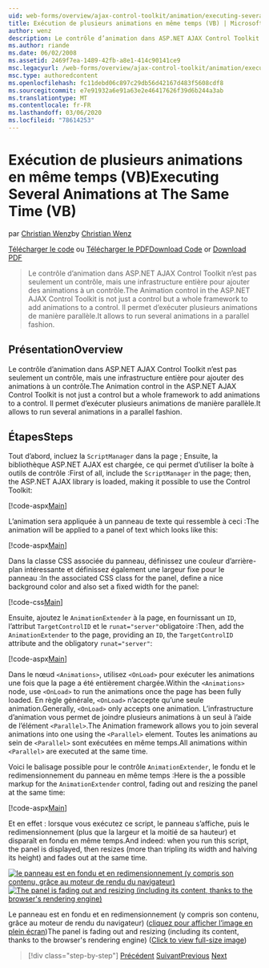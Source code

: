 ```yaml
---
uid: web-forms/overview/ajax-control-toolkit/animation/executing-several-animations-at-the-same-time-vb
title: Exécution de plusieurs animations en même temps (VB) | Microsoft Docs
author: wenz
description: Le contrôle d’animation dans ASP.NET AJAX Control Toolkit n’est pas seulement un contrôle, mais une infrastructure entière pour ajouter des animations à un contrôle. Il permet d’exécuter Severa...
ms.author: riande
ms.date: 06/02/2008
ms.assetid: 2469f7ea-1489-42fb-a8e1-414c90141ce9
msc.legacyurl: /web-forms/overview/ajax-control-toolkit/animation/executing-several-animations-at-the-same-time-vb
msc.type: authoredcontent
ms.openlocfilehash: fc11debd06c897c29db56d42167d483f5608cdf8
ms.sourcegitcommit: e7e91932a6e91a63e2e46417626f39d6b244a3ab
ms.translationtype: MT
ms.contentlocale: fr-FR
ms.lasthandoff: 03/06/2020
ms.locfileid: "78614253"
---
```

# <a name="executing-several-animations-at-the-same-time-vb"></a><span data-ttu-id="a357a-104">Exécution de plusieurs animations en même temps (VB)</span><span class="sxs-lookup"><span data-stu-id="a357a-104">Executing Several Animations at The Same Time (VB)</span></span>

<span data-ttu-id="a357a-105">par [Christian Wenz](https://github.com/wenz)</span><span class="sxs-lookup"><span data-stu-id="a357a-105">by [Christian Wenz](https://github.com/wenz)</span></span>

<span data-ttu-id="a357a-106">[Télécharger le code](https://download.microsoft.com/download/f/9/a/f9a26acd-8df4-4484-8a18-199e4598f411/Animation2.vb.zip) ou [Télécharger le PDF](https://download.microsoft.com/download/6/7/1/6718d452-ff89-4d3f-a90e-c74ec2d636a3/animation2VB.pdf)</span><span class="sxs-lookup"><span data-stu-id="a357a-106">[Download Code](https://download.microsoft.com/download/f/9/a/f9a26acd-8df4-4484-8a18-199e4598f411/Animation2.vb.zip) or [Download PDF](https://download.microsoft.com/download/6/7/1/6718d452-ff89-4d3f-a90e-c74ec2d636a3/animation2VB.pdf)</span></span>

> <span data-ttu-id="a357a-107">Le contrôle d’animation dans ASP.NET AJAX Control Toolkit n’est pas seulement un contrôle, mais une infrastructure entière pour ajouter des animations à un contrôle.</span><span class="sxs-lookup"><span data-stu-id="a357a-107">The Animation control in the ASP.NET AJAX Control Toolkit is not just a control but a whole framework to add animations to a control.</span></span> <span data-ttu-id="a357a-108">Il permet d’exécuter plusieurs animations de manière parallèle.</span><span class="sxs-lookup"><span data-stu-id="a357a-108">It allows to run several animations in a parallel fashion.</span></span>

## <a name="overview"></a><span data-ttu-id="a357a-109">Présentation</span><span class="sxs-lookup"><span data-stu-id="a357a-109">Overview</span></span>

<span data-ttu-id="a357a-110">Le contrôle d’animation dans ASP.NET AJAX Control Toolkit n’est pas seulement un contrôle, mais une infrastructure entière pour ajouter des animations à un contrôle.</span><span class="sxs-lookup"><span data-stu-id="a357a-110">The Animation control in the ASP.NET AJAX Control Toolkit is not just a control but a whole framework to add animations to a control.</span></span> <span data-ttu-id="a357a-111">Il permet d’exécuter plusieurs animations de manière parallèle.</span><span class="sxs-lookup"><span data-stu-id="a357a-111">It allows to run several animations in a parallel fashion.</span></span>

## <a name="steps"></a><span data-ttu-id="a357a-112">Étapes</span><span class="sxs-lookup"><span data-stu-id="a357a-112">Steps</span></span>

<span data-ttu-id="a357a-113">Tout d’abord, incluez la `ScriptManager` dans la page ; Ensuite, la bibliothèque ASP.NET AJAX est chargée, ce qui permet d’utiliser la boîte à outils de contrôle :</span><span class="sxs-lookup"><span data-stu-id="a357a-113">First of all, include the `ScriptManager` in the page; then, the ASP.NET AJAX library is loaded, making it possible to use the Control Toolkit:</span></span>

[!code-aspx[Main](executing-several-animations-at-the-same-time-vb/samples/sample1.aspx)]

<span data-ttu-id="a357a-114">L’animation sera appliquée à un panneau de texte qui ressemble à ceci :</span><span class="sxs-lookup"><span data-stu-id="a357a-114">The animation will be applied to a panel of text which looks like this:</span></span>

[!code-aspx[Main](executing-several-animations-at-the-same-time-vb/samples/sample2.aspx)]

<span data-ttu-id="a357a-115">Dans la classe CSS associée du panneau, définissez une couleur d’arrière-plan intéressante et définissez également une largeur fixe pour le panneau :</span><span class="sxs-lookup"><span data-stu-id="a357a-115">In the associated CSS class for the panel, define a nice background color and also set a fixed width for the panel:</span></span>

[!code-css[Main](executing-several-animations-at-the-same-time-vb/samples/sample3.css)]

<span data-ttu-id="a357a-116">Ensuite, ajoutez le `AnimationExtender` à la page, en fournissant un `ID`, l’attribut `TargetControlID` et le `runat="server"`obligatoire :</span><span class="sxs-lookup"><span data-stu-id="a357a-116">Then, add the `AnimationExtender` to the page, providing an `ID`, the `TargetControlID` attribute and the obligatory `runat="server"`:</span></span>

[!code-aspx[Main](executing-several-animations-at-the-same-time-vb/samples/sample4.aspx)]

<span data-ttu-id="a357a-117">Dans le nœud `<Animations>`, utilisez `<OnLoad>` pour exécuter les animations une fois que la page a été entièrement chargée.</span><span class="sxs-lookup"><span data-stu-id="a357a-117">Within the `<Animations>` node, use `<OnLoad>` to run the animations once the page has been fully loaded.</span></span> <span data-ttu-id="a357a-118">En règle générale, `<OnLoad>` n’accepte qu’une seule animation.</span><span class="sxs-lookup"><span data-stu-id="a357a-118">Generally, `<OnLoad>` only accepts one animation.</span></span> <span data-ttu-id="a357a-119">L’infrastructure d’animation vous permet de joindre plusieurs animations à un seul à l’aide de l’élément `<Parallel>`.</span><span class="sxs-lookup"><span data-stu-id="a357a-119">The Animation framework allows you to join several animations into one using the `<Parallel>` element.</span></span> <span data-ttu-id="a357a-120">Toutes les animations au sein de `<Parallel>` sont exécutées en même temps.</span><span class="sxs-lookup"><span data-stu-id="a357a-120">All animations within `<Parallel>` are executed at the same time.</span></span>

<span data-ttu-id="a357a-121">Voici le balisage possible pour le contrôle `AnimationExtender`, le fondu et le redimensionnement du panneau en même temps :</span><span class="sxs-lookup"><span data-stu-id="a357a-121">Here is the a possible markup for the `AnimationExtender` control, fading out and resizing the panel at the same time:</span></span>

[!code-aspx[Main](executing-several-animations-at-the-same-time-vb/samples/sample5.aspx)]

<span data-ttu-id="a357a-122">Et en effet : lorsque vous exécutez ce script, le panneau s’affiche, puis le redimensionnement (plus que la largeur et la moitié de sa hauteur) et disparaît en fondu en même temps.</span><span class="sxs-lookup"><span data-stu-id="a357a-122">And indeed: when you run this script, the panel is displayed, then resizes (more than tripling its width and halving its height) and fades out at the same time.</span></span>

<span data-ttu-id="a357a-123">[![le panneau est en fondu et en redimensionnement (y compris son contenu, grâce au moteur de rendu du navigateur)](executing-several-animations-at-the-same-time-vb/_static/image2.png)](executing-several-animations-at-the-same-time-vb/_static/image1.png)</span><span class="sxs-lookup"><span data-stu-id="a357a-123">[![The panel is fading out and resizing (including its content, thanks to the browser's rendering engine)](executing-several-animations-at-the-same-time-vb/_static/image2.png)](executing-several-animations-at-the-same-time-vb/_static/image1.png)</span></span>

<span data-ttu-id="a357a-124">Le panneau est en fondu et en redimensionnement (y compris son contenu, grâce au moteur de rendu du navigateur) ([cliquez pour afficher l’image en plein écran](executing-several-animations-at-the-same-time-vb/_static/image3.png))</span><span class="sxs-lookup"><span data-stu-id="a357a-124">The panel is fading out and resizing (including its content, thanks to the browser's rendering engine) ([Click to view full-size image](executing-several-animations-at-the-same-time-vb/_static/image3.png))</span></span>

> [!div class="step-by-step"]
> <span data-ttu-id="a357a-125">[Précédent](adding-animation-to-a-control-vb.md)
> [Suivant](executing-several-animations-after-each-other-vb.md)</span><span class="sxs-lookup"><span data-stu-id="a357a-125">[Previous](adding-animation-to-a-control-vb.md)
[Next](executing-several-animations-after-each-other-vb.md)</span></span>
